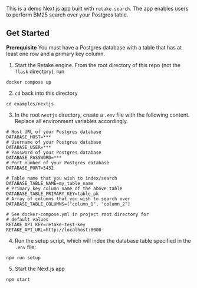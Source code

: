 This is a demo Next.js app built with `retake-search`. The app enables users to perform BM25 search over your Postgres table.

## Get Started

**Prerequisite** You must have a Postgres database with a table that has at least one row and a primary key column.

1. Start the Retake engine. From the root directory of this repo (not the `flask` directory), run

```
docker compose up
```

2. `cd` back into this directory

```
cd examples/nextjs
```

3. In the root `nextjs` directory, create a `.env` file with the following content. Replace all environment 
variables accordingly.

```
# Host URL of your Postgres database
DATABASE_HOST=***
# Username of your Postgres database
DATABASE_USER=***
# Password of your Postgres database
DATABASE_PASSWORD=***
# Port number of your Postgres database
DATABASE_PORT=5432

# Table name that you wish to index/search
DATABASE_TABLE_NAME=my_table_name
# Primary key column name of the above table
DATABASE_TABLE_PRIMARY_KEY=table_pk
# Array of columns that you wish to search over
DATABASE_TABLE_COLUMNS=["column_1", "column_2"]

# See docker-compose.yml in project root directory for 
# default values
RETAKE_API_KEY=retake-test-key
RETAKE_API_URL=http://localhost:8000
```

4. Run the setup script, which will index the database table specified in the `.env` file:

```
npm run setup
```

5. Start the Next.js app

```
npm start
```
